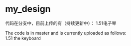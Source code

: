 # my_design

代码在分支中，目前上传的有（持续更新中）：
  1.51电子琴
  
  
The code is in master and is currently uploaded as follows:  
  1.51 the keyboard  
